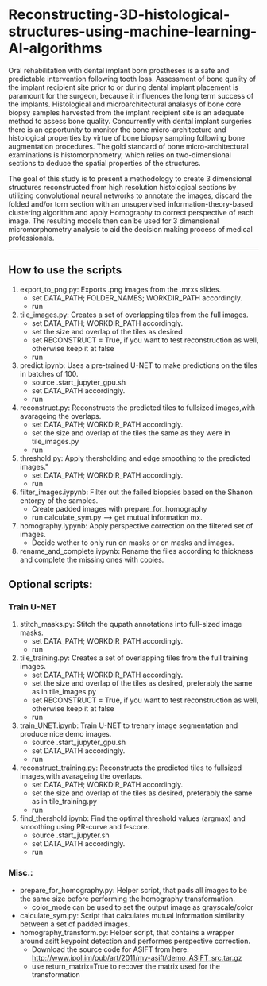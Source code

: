# Reconstructing-3D-histological-structures-using-machine-learning-AI-algorithms

Oral rehabilitation with dental implant born prostheses is a safe and predictable intervention following tooth loss.  Assessment of bone quality of the implant recipient site prior to or during dental implant placement is paramount for the surgeon, because it influences the long term success of the implants. Histological and microarchitectural analasys of bone core biopsy samples harvested from the implant recipient site is an adequate method to assess bone quality. Concurrently with dental implant surgeries there is an opportunity to monitor the bone micro-architecture and histological properties by virtue of bone biopsy sampling following bone augmentation procedures. The gold standard of bone micro-architectural examinations is histomorphometry, which relies on two-dimensional sections to deduce the spatial properties of the structures.

The goal of this study is to present a methodology to create 3 dimensional structures reconstructed from high resolution histological sections by utilizing convolutional neural networks to annotate the images, discard the folded and/or torn section with an unsupervised information-theory-based clustering algorithm and apply Homography to correct perspective of each image. The resulting models then can be used for 3 dimensional micromorphometry analysis to aid the decision making process of medical professionals.

---

## How to use the scripts

1. export_to_png.py: Exports .png images from the .mrxs slides.
    * set DATA_PATH; FOLDER_NAMES; WORKDIR_PATH accordingly.
    * run
2. tile_images.py: Creates a set of overlapping tiles from the full images.
    * set DATA_PATH; WORKDIR_PATH accordingly.
    * set the size and overlap of the tiles as desired
    * set RECONSTRUCT = True, if you want to test reconstruction as well, otherwise keep it at false
    * run
3. predict.ipynb: Uses a pre-trained U-NET to make predictions on the tiles in batches of 100.
    * source .start_jupyter_gpu.sh
    * set DATA_PATH accordingly.
    * run
4. reconstruct.py: Reconstructs the predicted tiles to fullsized images,with avarageing the overlaps.
    * set DATA_PATH; WORKDIR_PATH accordingly.
    * set the size and overlap of the tiles the same as they were in tile_images.py
    * run
5. threshold.py: Apply thersholding and edge smoothing to the predicted images."
    * set DATA_PATH; WORKDIR_PATH accordingly.
    * run
6. filter_images.iypynb: Filter out the failed biopsies based on the Shanon entorpy of the samples.
    * Create padded images with prepare_for_homography
    * run calculate_sym.py --> get mutual information mx.
7. homography.iypynb: Apply perspective correction on the filtered set of images.
    * Decide wether to only run on masks or on masks and images.
8. rename_and_complete.iypynb: Rename the files according to thickness and complete the missing ones with copies.


## Optional scripts:
### Train U-NET
1. stitch_masks.py:
    Stitch the qupath annotations into full-sized image masks.
    * set DATA_PATH; WORKDIR_PATH accordingly.
    * run
2. tile_training.py:
    Creates a set of overlapping tiles from the full training images.
    * set DATA_PATH; WORKDIR_PATH accordingly.
    * set the size and overlap of the tiles as desired, preferably the same as in tile_images.py
    * set RECONSTRUCT = True, if you want to test reconstruction as well, otherwise keep it at false
    * run
3. train_UNET.ipynb:
    Train U-NET to trenary image segmentation and produce nice demo images.
    * source .start_jupyter_gpu.sh
    * set DATA_PATH accordingly.
    * run
4. reconstruct_training.py:
    Reconstructs the predicted tiles to fullsized images,with avarageing the overlaps.
    * set DATA_PATH; WORKDIR_PATH accordingly.
    * set the size and overlap of the tiles as desired, preferably the same as in tile_training.py
    * run
5. find_thershold.ipynb:
    Find the optimal threshold values (argmax) and smoothing using PR-curve and f-score.
    * source .start_jupyter.sh
    * set DATA_PATH accordingly.
    * run

### Misc.:
* prepare_for_homography.py:
    Helper script, that pads all images to be the same size before performing the homography transformation.
    * color_mode can be used to set the output image as grayscale/color
* calculate_sym.py:
    Script that calculates mutual information similarity between a set of padded images.
* homography_transform.py:
    Helper script, that contains a wrapper around asift keypoint detection and performes perspective correction.
    * Download the source code for ASIFT from here: http://www.ipol.im/pub/art/2011/my-asift/demo_ASIFT_src.tar.gz
    * use return_matrix=True to recover the matrix used for the transformation
